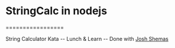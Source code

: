 # StringCalc in nodejs
=================

String Calculator Kata -- Lunch &amp; Learn -- Done with [Josh Shemas](https://github.com/jshemas)
